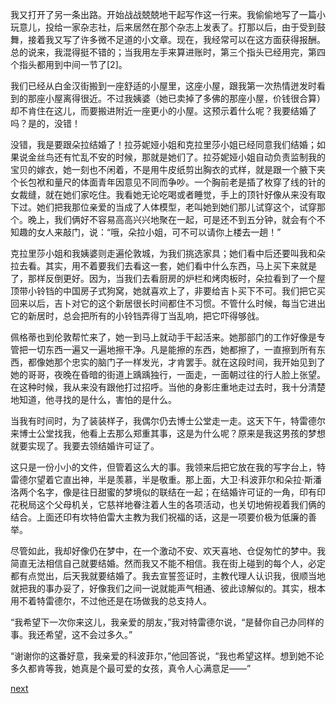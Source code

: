 
我又打开了另一条出路。开始战战兢兢地干起写作这一行来。我偷偷地写了一篇小玩意儿，投给一家杂志社，后来居然在那个杂志上发表了。打那以后，由于受到鼓舞，接着我又写了许多微不足道的小文章。现在，我经常可以在这方面获得报酬。总的说来，我混得挺不错的；当我用左手来算进账时，第三个指头已经用完，第四个指头都用到中间一节了[2]。

我们已经从白金汉街搬到一座舒适的小屋里，这座小屋，跟我第一次热情迸发时看到的那座小屋离得很近。不过我姨婆（她已卖掉了多佛的那座小屋，价钱很合算）却不肯住在这儿，而要搬进附近一座更小的小屋。这预示着什么呢？我要结婚了吗？是的，没错！

没错，我是要跟朵拉结婚了！拉芬妮娅小姐和克拉里莎小姐已经同意我们结婚；如果说金丝鸟还有忙乱不安的时候，那就是她们了。拉芬妮娅小姐自动负责监制我的宝贝的嫁衣，她一刻也不闲着，不是用牛皮纸剪出胸衣的式样，就是跟一个腋下夹个长包袱和量尺的体面青年因意见不同而争吵。一个胸前老是插了枚穿了线的针的女裁缝，就在她们家吃住。我看她无论吃喝或者睡觉，手上的顶针好像从来没有取下过。她们把我那位亲爱的当成了人体模型，老叫她到她们那儿试穿这个，试穿那个。晚上，我们俩好不容易高高兴兴地聚在一起，可是还不到五分钟，就会有个不知趣的女人来敲门，说：“哦，朵拉小姐，可不可以请你上楼去一趟！”

克拉里莎小姐和我姨婆则走遍伦敦城，为我们挑选家具；她们看中后还要叫我和朵拉去看。其实，用不着要我们去看这一套，她们看中什么东西，马上买下来就是了，那样反倒更好。因为，当我们去看厨房的炉栏和烤肉板时，朵拉看到了一个屋顶带小铃铛的中国房子式狗窝，她就喜欢上了，非要给吉卜买下不可。我们把它买回来以后，吉卜对它的这个新居很长时间都住不习惯。不管什么时候，每当它进出它的新居时，总会把所有的小铃铛弄得丁当乱响，把它吓得够戗。

佩格蒂也到伦敦帮忙来了，她一到马上就动手干起活来。她那部门的工作好像是专管把一切东西一遍又一遍地擦干净。凡是能擦的东西，她都擦了，一直擦到所有东西，都像她那个忠实的脑门子一样发光，才肯罢手。就在这段时间，我开始见到了她的哥哥，夜晚在昏暗的街道上踽踽独行，一面走，一面朝过往的行人脸上张望。在这种时候，我从来没有跟他打过招呼。当他的身影庄重地走过去时，我十分清楚地知道，他寻找的是什么，害怕的是什么。

当我有时间时，为了装装样子，我偶尔仍去博士公堂走一走。这天下午，特雷德尔来博士公堂找我，他看上去那么郑重其事，这是为什么呢？原来是我这男孩的梦想就要实现了。我要去领结婚许可证了。

这只是一份小小的文件，但管着这么大的事。我领来后把它放在我的写字台上，特雷德尔望着它直出神，半是羡慕，半是敬重。那上面，大卫·科波菲尔和朵拉·斯潘洛两个名字，像是往日甜蜜的梦境似的联结在一起；在结婚许可证的一角，印有印花税局这个父母机关，它慈祥地眷注着人生的各项活动，也关切地俯视着我们俩的结合。上面还印有坎特伯雷大主教为我们祝福的话，这是一项要价极为低廉的善举。

尽管如此，我却好像仍在梦中，在一个激动不安、欢天喜地、仓促匆忙的梦中。我简直无法相信自己就要结婚。然而我又不能不相信。我在街上碰到的每个人，必定都有点觉出，后天我就要结婚了。我去宣誓签证时，主教代理人认识我，很顺当地就把我的事办妥了，好像我们之间一说就能声气相通、彼此谅解似的。其实，根本用不着特雷德尔，不过他还是在场做我的总支持人。

“我希望下一次你来这儿，我亲爱的朋友，”我对特雷德尔说，“是替你自己办同样的事。我还希望，这不会过多久。”

“谢谢你的这番好意，我亲爱的科波菲尔，”他回答说，“我也希望这样。想到她不论多久都肯等我，她真是个最可爱的女孩，真令人心满意足——”

[next](page554.md)